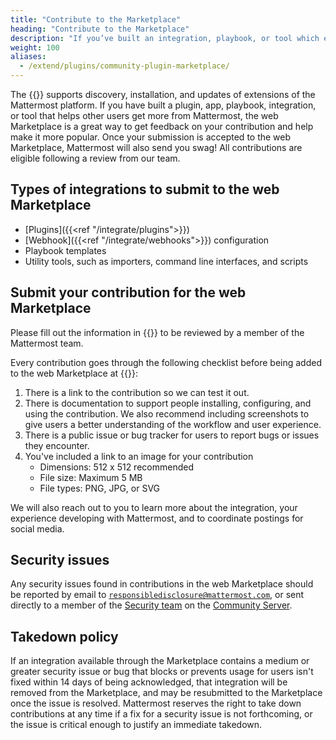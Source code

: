 ```yaml
---
title: "Contribute to the Marketplace"
heading: "Contribute to the Marketplace"
description: "If you’ve built an integration, playbook, or tool which extends Mattermost functionality, consider sharing it with the community on the Mattermost web Marketplace."
weight: 100
aliases: 
  - /extend/plugins/community-plugin-marketplace/
---
```


The {{<newtabref title="Mattermost web Marketplace" href="https://mattermost.com/marketplace/">}} supports discovery, installation, and updates of extensions of the Mattermost platform. If you have built a plugin, app, playbook, integration, or tool that helps other users get more from Mattermost, the web Marketplace is a great way to get feedback on your contribution and help make it more popular. Once your submission is accepted to the web Marketplace, Mattermost will also send you swag! All contributions are eligible following a review from our team. 

## Types of integrations to submit to the web Marketplace

- [Plugins]({{<ref "/integrate/plugins">}})
- [Webhook]({{<ref "/integrate/webhooks">}}) configuration
- Playbook templates
- Utility tools, such as importers, command line interfaces, and scripts

## Submit your contribution for the web Marketplace

Please fill out the information in {{<newtabref title="this form" href="https://forms.gle/PX6BwUF1QEkRjxDw7">}} to be reviewed by a member of the Mattermost team.

Every contribution goes through the following checklist before being added to the web Marketplace at {{<newtabref title="mattermost.com/marketplace" href="https://mattermost.com/marketplace">}}:

1. There is a link to the contribution so we can test it out.
2. There is documentation to support people installing, configuring, and using the contribution. We also recommend including screenshots to give users a better understanding of the workflow and user experience.
3. There is a public issue or bug tracker for users to report bugs or issues they encounter.
4. You've included a link to an image for your contribution
    - Dimensions: 512 x 512 recommended
    - File size: Maximum 5 MB
    - File types: PNG, JPG, or SVG

We will also reach out to you to learn more about the integration, your experience developing with Mattermost, and to coordinate postings for social media.

## Security issues

Any security issues found in contributions in the web Marketplace should be reported by email to [`responsibledisclosure@mattermost.com`](mailto:responsibledisclosure@mattermost.com), or sent directly to a member of the [Security team](https://handbook.mattermost.com/operations/security#where-to-find-us) on the [Community Server](https://community.mattermost.com/).

## Takedown policy

If an integration available through the Marketplace contains a medium or greater security issue or bug that blocks or prevents usage for users isn't fixed within 14 days of being acknowledged, that integration will be removed from the Marketplace, and may be resubmitted to the Marketplace once the issue is resolved. Mattermost reserves the right to take down contributions at any time if a fix for a security issue is not forthcoming, or the issue is critical enough to justify an immediate takedown.
